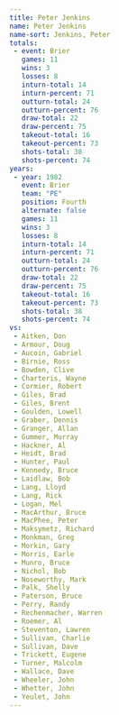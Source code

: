 ```yaml
---
title: Peter Jenkins
name: Peter Jenkins
name-sort: Jenkins, Peter
totals:
 - event: Brier
   games: 11
   wins: 3
   losses: 8
   inturn-total: 14
   inturn-percent: 71
   outturn-total: 24
   outturn-percent: 76
   draw-total: 22
   draw-percent: 75
   takeout-total: 16
   takeout-percent: 73
   shots-total: 38
   shots-percent: 74
years:
 - year: 1982
   event: Brier
   team: "PE"
   position: Fourth
   alternate: false
   games: 11
   wins: 3
   losses: 8
   inturn-total: 14
   inturn-percent: 71
   outturn-total: 24
   outturn-percent: 76
   draw-total: 22
   draw-percent: 75
   takeout-total: 16
   takeout-percent: 73
   shots-total: 38
   shots-percent: 74
vs:
 - Aitken, Don
 - Armour, Doug
 - Aucoin, Gabriel
 - Birnie, Ross
 - Bowden, Clive
 - Charteris, Wayne
 - Cormier, Robert
 - Giles, Brad
 - Giles, Brent
 - Goulden, Lowell
 - Graber, Dennis
 - Granger, Allan
 - Gummer, Murray
 - Hackner, Al
 - Heidt, Brad
 - Hunter, Paul
 - Kennedy, Bruce
 - Laidlaw, Bob
 - Lang, Lloyd
 - Lang, Rick
 - Logan, Mel
 - MacArthur, Bruce
 - MacPhee, Peter
 - Maksymetz, Richard
 - Monkman, Greg
 - Morkin, Gary
 - Morris, Earle
 - Munro, Bruce
 - Nichol, Bob
 - Noseworthy, Mark
 - Palk, Shelly
 - Paterson, Bruce
 - Perry, Randy
 - Rechenmacher, Warren
 - Roemer, Al
 - Steventon, Lawren
 - Sullivan, Charlie
 - Sullivan, Dave
 - Trickett, Eugene
 - Turner, Malcolm
 - Wallace, Dave
 - Wheeler, John
 - Whetter, John
 - Yeulet, John
---
```

